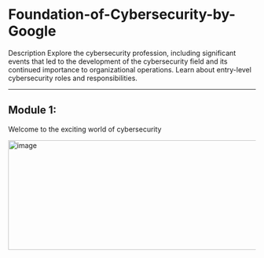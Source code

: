 # Foundation-of-Cybersecurity-by-Google

Description
Explore the cybersecurity profession, including significant events that led to the development of the cybersecurity field and its continued importance to organizational operations. Learn about entry-level cybersecurity roles and responsibilities. 

---

## Module 1: 
Welcome to the exciting world of cybersecurity

<img width="803" height="223" alt="image" src="https://github.com/user-attachments/assets/c399c9cf-4945-45b8-bef1-a755fa1366b7" />
